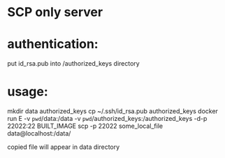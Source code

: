 SCP only server
===============

authentication: 
==============
put id_rsa.pub into /authorized_keys directory 

usage:
======

 mkdir data authorized_keys
 cp ~/.ssh/id_rsa.pub authorized_keys
 docker run E -v `pwd`/data:/data -v `pwd`/authorized_keys:/authorized_keys -d-p 22022:22  BUILT_IMAGE
 scp -p 22022 some_local_file data@localhost:/data/

copied file will appear in data directory

